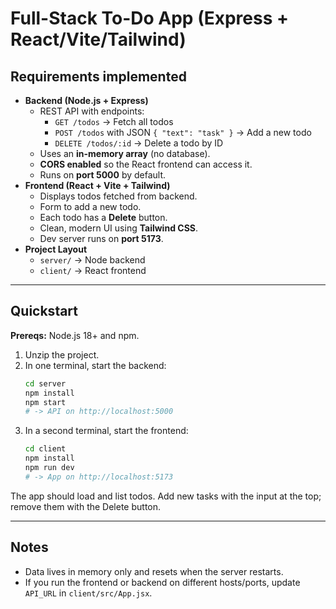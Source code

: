# Full-Stack To-Do App (Express + React/Vite/Tailwind)

## Requirements implemented
- **Backend (Node.js + Express)**
  - REST API with endpoints:
    - `GET /todos` → Fetch all todos
    - `POST /todos` with JSON `{ "text": "task" }` → Add a new todo
    - `DELETE /todos/:id` → Delete a todo by ID
  - Uses an **in-memory array** (no database).
  - **CORS enabled** so the React frontend can access it.
  - Runs on **port 5000** by default.
- **Frontend (React + Vite + Tailwind)**
  - Displays todos fetched from backend.
  - Form to add a new todo.
  - Each todo has a **Delete** button.
  - Clean, modern UI using **Tailwind CSS**.
  - Dev server runs on **port 5173**.
- **Project Layout**
  - `server/` → Node backend
  - `client/` → React frontend

---

## Quickstart

**Prereqs:** Node.js 18+ and npm.

1. Unzip the project.
2. In one terminal, start the backend:
   ```bash
   cd server
   npm install
   npm start
   # -> API on http://localhost:5000
   ```
3. In a second terminal, start the frontend:
   ```bash
   cd client
   npm install
   npm run dev
   # -> App on http://localhost:5173
   ```

The app should load and list todos. Add new tasks with the input at the top; remove them with the Delete button.

---

## Notes
- Data lives in memory only and resets when the server restarts.
- If you run the frontend or backend on different hosts/ports, update `API_URL` in `client/src/App.jsx`.
